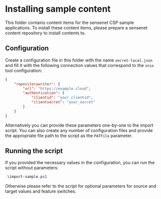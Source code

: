 # Installing sample content
This folder contains content items for the sensenet CSP sample applications. To install these content items, please prepare a sensenet content repository to install contents to.

## Configuration

Create a configuration file in this folder with the name ```secret-local.json``` and fill it with the following connection values that correspond to the ```snio``` tool configuration:

```json
{
 	"repositorywriter": {
		"url": "https://example.cloud",
 		"authentication": {
 			"clientid": "your_clientid",
 			"clientsecret": "your_secret"
 		}
 	}
}
```

Alternatively you can provide these parameters one-by-one to the import script. You can also create any number of configuration files and provide the appropriate file path to the script as the ```PATFile``` parameter.

## Running the script
If you provided the necessary values in the configuration, you can run the script without parameters:

```powershell
.\import-sample.ps1
```

Otherwise please refer to the script for optional parameters for source and target values and feature switches.